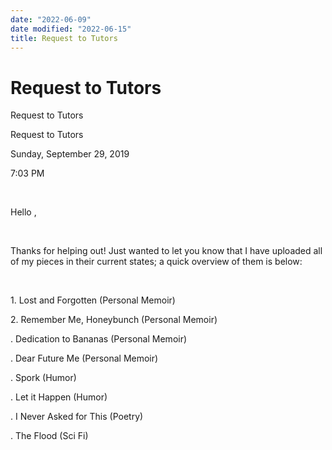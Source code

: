 ```yaml
---
date: "2022-06-09"
date modified: "2022-06-15"
title: Request to Tutors
---
```


# Request to Tutors
Request to Tutors

Request to Tutors

Sunday, September 29, 2019

7:03 PM

 

Hello ,

 

Thanks for helping out! Just wanted to let you know that I have uploaded all of my pieces in their current states; a quick overview of them is below:

 

1\. Lost and Forgotten (Personal Memoir)

2\. Remember Me, Honeybunch (Personal Memoir)

. Dedication to Bananas (Personal Memoir)

. Dear Future Me (Personal Memoir)

. Spork (Humor)

. Let it Happen (Humor)

. I Never Asked for This (Poetry)

. The Flood (Sci Fi)
